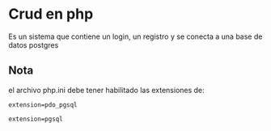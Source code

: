 # Crud en php

Es un sistema que contiene un login, un registro 
y se conecta a una base de datos postgres

## Nota

el archivo php.ini debe tener habilitado las extensiones de:

``` 
extension=pdo_pgsql
```

```
extension=pgsql
```

